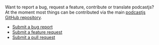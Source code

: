 <!-- 

layout : post
title : Contributing
description : To contribute, follow the nex steps
category : ai
tags : series, fiction
comments : true 
author : Rich Dotcom
thumbnail_image_url: images/img_3.jpg
datetime_str: 20 August 2017
datetime : 2017-08-20
duration: 0:30:20
sound:
  type : simple_url
  value : http://www.largesound.com/ashborytour/sound/AshboryBYU.mp3
  language: en

-->


Want to report a bug, request a feature, contribute or translate podcastjs? At the moment most things can be
contributed via the main [podcastjs GitHub repository](https://github.com/podcastjs/podcastjs).

* [Submit a bug report](https://github.com/podcastjs/podcastjs/issues?labels=bug)
* [Submit a feature request](https://github.com/podcastjs/podcastjs/issues?labels=enhancement)
* [Submit a pull request](https://github.com/podcastjs/podcastjs/pulls)
